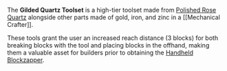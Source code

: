 The **Gilded Quartz Toolset** is a high-tier toolset made from [Polished Rose Quartz](https://github.com/Creators-of-Create/Create/wiki/Create%27s-Materials) alongside other parts made of gold, iron, and zinc in a [[Mechanical Crafter]].

These tools grant the user an increased reach distance (3 blocks) for both breaking blocks with the tool and placing blocks in the offhand, making them a valuable asset for builders prior to obtaining the [Handheld Blockzapper](https://github.com/Creators-of-Create/Create/wiki/The-Handheld-Blockzapper).